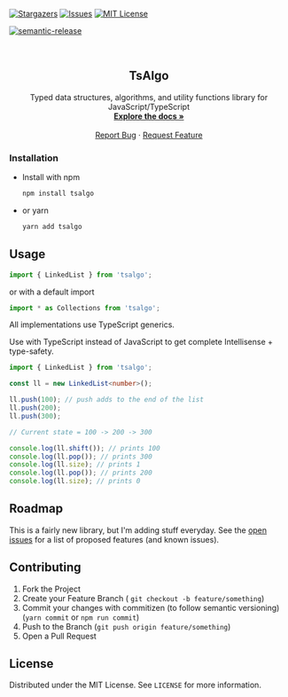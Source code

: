 [![Stargazers][stars-shield]][stars-url]
[![Issues][issues-shield]][issues-url]
[![MIT License][license-shield]][license-url]

[![semantic-release](https://img.shields.io/badge/%20%20%F0%9F%93%A6%F0%9F%9A%80-semantic--release-e10079.svg)](https://github.com/semantic-release/semantic-release)

<!-- PROJECT LOGO -->
<br />
<p align="center">

  <h2 align="center">TsAlgo</h3>

  <p align="center">
	Typed data structures, algorithms, and utility functions library for JavaScript/TypeScript
    <br />
    <a href="https://amaan18.github.io/tsalgo"><strong>Explore the docs »</strong></a>
    <br />
    <br />
    <a href="https://github.com/Amaan18/tsalgo/issues">Report Bug</a>
    ·
    <a href="https://github.com/Amaan18/tsalgo/issues">Request Feature</a>
  </p>
</p>

### Installation

-   Install with npm
    ```sh
    npm install tsalgo
    ```
-   or yarn
    ```sh
    yarn add tsalgo
    ```

<!-- USAGE EXAMPLES -->

## Usage

```typescript
import { LinkedList } from 'tsalgo';
```

or with a default import

```typescript
import * as Collections from 'tsalgo';
```

All implementations use TypeScript generics.

Use with TypeScript instead of JavaScript to get complete Intellisense + type-safety.

```typescript
import { LinkedList } from 'tsalgo';

const ll = new LinkedList<number>();

ll.push(100); // push adds to the end of the list
ll.push(200);
ll.push(300);

// Current state = 100 -> 200 -> 300

console.log(ll.shift()); // prints 100
console.log(ll.pop()); // prints 300
console.log(ll.size); // prints 1
console.log(ll.pop()); // prints 200
console.log(ll.size); // prints 0
```

<!-- ROADMAP -->

## Roadmap

This is a fairly new library, but I'm adding stuff everyday. See the [open issues](https://github.com/amaan18/amaan18/issues) for a list of proposed features (and known issues).

<!-- CONTRIBUTING -->

## Contributing

1. Fork the Project
2. Create your Feature Branch ( `git checkout -b feature/something`)
3. Commit your changes with commitizen (to follow semantic versioning) (`yarn commit` or `npm run commit`)
4. Push to the Branch (`git push origin feature/something`)
5. Open a Pull Request

<!-- LICENSE -->

## License

Distributed under the MIT License. See `LICENSE` for more information.

[contributors-shield]: https://img.shields.io/github/contributors/amaan18/tsalgo.svg?style=for-the-badge
[forks-shield]: https://img.shields.io/github/forks/othneildrew/tsalgo.svg?style=for-the-badge
[forks-url]: https://github.com/amaan18/tsalgo/network/members
[stars-shield]: https://img.shields.io/github/stars/amaan18/tsalgo.svg?style=for-the-badge
[stars-url]: https://github.com/amaan18/tsalgo/stargazers
[issues-shield]: https://img.shields.io/github/issues/amaan18/tsalgo.svg?style=for-the-badge
[issues-url]: https://github.com/amaan18/tsalgo/issues
[license-shield]: https://img.shields.io/github/license/amaan18/tsalgo.svg?style=for-the-badge
[license-url]: https://github.com/amaan18/tsalgo/blob/release/LICENSE
[linkedin-shield]: https://img.shields.io/badge/-LinkedIn-black.svg?style=for-the-badge&logo=linkedin&colorB=555
